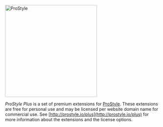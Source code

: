 <img src="https://raw.githubusercontent.com/pro-graphics/prostyle/master/logo/prostyle-973x355-345.png" alt="ProStyle" width="300px">

_ProStyle Plus_ is a set of premium extensions for [ProStyle](http://prostyle.io). These extensions are free for personal use and may be licensed per website domain name for commercial use.  See [http://prostyle.io/plus](http://prostyle.io/plus) for more information about the extensions and the license options.
